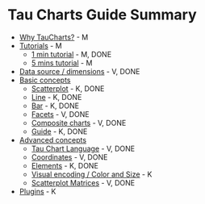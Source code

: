 # Tau Charts Guide Summary

* [Why TauCharts?](why/README.md) - M
* [Tutorials](tutorials/README.md) - M
	* [1 min tutorial](tutorials/1min.md) - M, DONE
	* [5 mins tutorial](tutorials/5min.md) - M
* [Data source / dimensions](datasource/README.md) - V, DONE
* [Basic concepts](basic/README.md)
    * [Scatterplot](basic/scatterplot.md) - K, DONE
    * [Line](basic/line.md) - K, DONE
    * [Bar](basic/bar.md) - K, DONE
    * [Facets](basic/facet.md) - V, DONE
    * [Composite charts](basic/composite.md) - V, DONE
    * [Guide](basic/guide.md) - K, DONE
* [Advanced concepts](advanced/README.md)
	* [Tau Chart Language](advanced/tauchartslanguage.md) - V, DONE
	* [Coordinates](advanced/coordinates.md) - V, DONE
	* [Elements](advanced/elements.md) - K, DONE
	* [Visual encoding / Color and Size](advanced/encoding.md) - K
	* [Scatterplot Matrices](advanced/splom.md) - V, DONE
* [Plugins](plugins/README.md) - K


